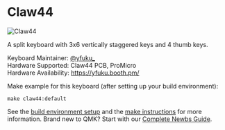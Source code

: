 # Claw44

![Claw44](https://i.imgur.com/5a8iogl.jpg)

A split keyboard with 3x6 vertically staggered keys and 4 thumb keys.

Keyboard Maintainer: [@yfuku_](https://twitter.com/yfuku_)  
Hardware Supported: Claw44 PCB, ProMicro  
Hardware Availability: https://yfuku.booth.pm/  

Make example for this keyboard (after setting up your build environment):

    make claw44:default

See the [build environment setup](https://docs.qmk.fm/#/getting_started_build_tools) and the [make instructions](https://docs.qmk.fm/#/getting_started_make_guide) for more information. Brand new to QMK? Start with our [Complete Newbs Guide](https://docs.qmk.fm/#/newbs).
